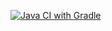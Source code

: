 [![Java CI with Gradle](https://github.com/AnnaShcherbakova90/appReplanDelivery/actions/workflows/gradle.yml/badge.svg)](https://github.com/AnnaShcherbakova90/appReplanDelivery/actions/workflows/gradle.yml)